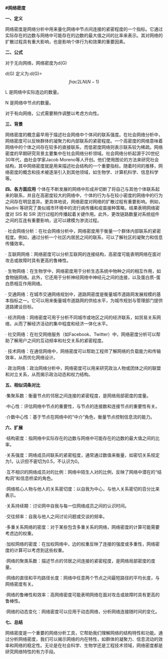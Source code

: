 **#网络密度** 

**一、定义** 

网络密度是网络分析中用来量化网络中节点间连接的紧密程度的一个指标。它通过实际存在的边数与网络中可能存在的边数的最大值之间的比率来表示。其对网络的扩散过程具有重大影响，也是影响个体行为和效果的重要因素。

**二、公式** 

对于无向网络，网络密度为d(G)

d(G) 定义为:d(G)=$$frac{2L}{N(N-1)}$$

L 是网络中实际连边的数量。

N 是网络中节点的数量。

对于有向网络，公式需要稍作调整以考虑方向性。

**三、背景** 

网络密度的概念最早用于描述社会网络中个体间的联系强度。在社会网络分析中，网络密度可以反映群体的凝聚力和内部联系的紧密程度。一个高密度的网络意味着网络中的个体之间存在较多的直接联系，而低密度网络则表示联系较为稀疏。网络密度的早期研究背景主要集中在社会网络分析领域。社会网络分析起源于20世纪30年代，由社会学家Jacob Moreno等人开创。他们使用图论的方法来研究社会结构，其中网络密度就是用来描述社会结构的一个重要指标。随着时间的推移，网络密度的概念和技术被逐渐引入到其他领域，如生物学、计算机科学、信息科学等。

**四、各方面应用** 
个体在不断发展的网络中形成并切断了将自己与其他个体联系起来的联系，并且在高密度较大的网络中，个体的行为与在较小密度的网络中的行为之间存在明显差异。更具体地说，网络密度对网络的扩散过程有重要影响。例如，Nadini 等研究了类似城市环境中的流行病传播和疫苗接种策略，结果表明网络密度对 SIS 和 SIR 流行过程的传播起着关键作用。此外，更改链路数量对系统组件之间的互连有重要影响，这可以建模为渗流过程。

· 社会网络分析：在社会网络分析中，网络密度用于衡量一个群体内部联系的紧密程度。例如，通过分析一个社区内居民之间的联系，可以了解社区的凝聚力和信息传播效率。

· 互联网网络：网络密度可以分析互联网的连接结构，高密度可能表明网络在面对攻击或故障时具有更高的鲁棒性。

· 生物网络：在生物学中，网络密度用于分析生态系统中物种之间的相互作用，如食物链网络。此外，它还用于分析神经网络中神经元之间的连接，以及蛋白质-蛋白质相互作用网络。

· 交通网络：在城市交通网络规划中，道路网密度是衡量城市道路网发展规模的基本指标之一。它可以用来衡量城市道路网的供给水平，为城市规划与管理部门提供道路建设目标。

· 经济网络：网络密度可用于分析不同城市或地区之间的经济联系，如贸易关系网络，从而了解经济活动的集中程度和经济一体化水平。

· 社交网络：在社交网络服务（如Facebook、Twitter）中，网络密度分析可以帮助了解用户之间的互动频率和社交关系的紧密程度。

· 技术网络：在通信网络中，网络密度可以帮助工程师了解网络的负载能力和传输效率，从而优化网络设计。

· 政治网络：政治网络分析中，网络密度可以用来研究政治人物或团体之间的联盟和对立关系，从而揭示政治动态和权力结构。

**五、相似词条对比** 

·集聚系数：衡量节点的邻居之间连接的紧密程度，是网络局部密度的度量。

·中心性：评估网络中节点的重要性，与节点的连接数和连接节点的重要性有关。

·介数中心性：基于节点在网络中的“中介”角色，衡量节点控制信息流的能力。

**六、扩展** 

·结构密度：指网络中实际存在的边数与网络中可能存在的边数的最大值之间的比率。

·关系强度：网络成员间联系的紧密程度，通常通过数值来衡量，如密切关系规定为1，认识但不密切为0.5，不认识为0。

·互不相识的网络成员对的比例：网络中陌生人对的比例，反映了网络中潜在的“结构洞”和信息桥梁的角色。

·网络核心人物与他人的关系密切度：以自我为中心，与他人关系密切的百分比来表示。

·关系持续期：讨论网中自我与每一位网络成员之间的认识时间。

·交往频率：自我与他人之间讨论问题或交谈的频率。

·多重关系网络的密度：对于某些包含多重关系的网络，网络密度的计算可能需要考虑边的权重。

·加权网络的密度：在加权网络中，边的权重反映了连接的强度或多重性，网络密度的计算可以考虑到这些权重。

·网络的聚类系数：描述节点的邻居之间连接的紧密程度，是网络局部密度的度量。

·网络的直径和平均路径长度：网络中任意两个节点之间最短路径的平均长度，与网络密度有关。

·网络的鲁棒性和效率：高网络密度可能表明网络在面对攻击或故障时具有更高的鲁棒性。

·网络的动态变化：网络密度可以应用于动态网络，分析网络连接随时间的变化。

**七、总结** 

网络密度是一个重要的网络分析工具，它帮助我们理解网络的结构特性和功能。通过分析网络密度，我们可以揭示网络的内在特性，如群体的凝聚力、信息流动的效率和网络的稳定性。无论是在社会科学、生物学还是工程技术领域，网络密度都是研究网络特性的有力手段。
